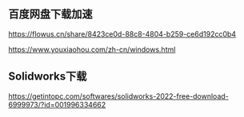 ## 百度网盘下载加速

https://flowus.cn/share/8423ce0d-88c8-4804-b259-ce6d192cc0b4

https://www.youxiaohou.com/zh-cn/windows.html

## Solidworks下载

https://getintopc.com/softwares/solidworks-2022-free-download-6999973/?id=001996334662
